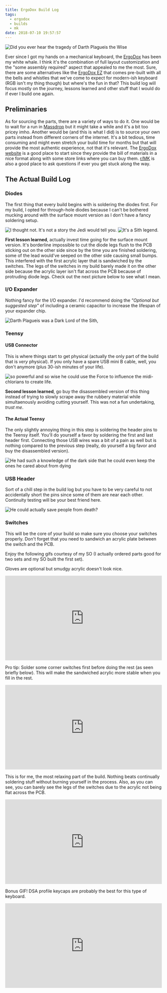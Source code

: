 ```yaml
---
title: ErgoDox Build Log
tags:
  - ergodox
  - builds
  - mk
date: 2018-07-10 19:57:57
---
```


![Did you ever hear the tragedy of Darth Plagueis the Wise](https://i.imgur.com/UIhQjp4.jpg)

Ever since I got my hands on a mechanical keyboard, the [ErgoDox](https://www.ergodox.io/) has been my white whale. I think it's the combination of full layout customization and the "some assembly required" aspect that appealed to me the most. Sure, there are some alternatives like the [ErgoDox EZ](https://ergodox-ez.com/) that comes pre-built with all the bells and whistles that we've come to expect for modern-ish keyboard (RGB isn't my thing though) but where's the fun in that? This build log will focus mostly on the journey, lessons learned and other stuff that I would do if ever I build one again.

## Preliminaries

As for sourcing the parts, there are a variety of ways to do it. One would be to wait for a run in [Massdrop](https://www.massdrop.com/my-communities) but it might take a while and it's a bit too pricey imho. Another would be (and this is what I did) is to source your own parts instead from different corners of the internet. It's a bit tedious, time consuming and might even stretch your build time for months but that will provide the most authentic experience, not that it's relevant. The [ErgoDox website](https://www.ergodox.io/) is a good place to start since they provide the bill of materials in a nice format along with some store links where you can buy them. [r/MK](https://www.reddit.com/r/MechanicalKeyboards/) is also a good place to ask questions if ever you get stuck along the way.

## The Actual Build Log

### Diodes

The first thing that every build begins with is soldering the diodes first. For my build, I opted for through-hole diodes because I can't be bothered mucking around with the surface mount version as I don't have a fancy soldering setup.

![I thought not. It's not a story the Jedi would tell you. ](https://imgur.com/lsPua7u.jpg)
![It's a Sith legend.](https://imgur.com/po8aIHl.jpg)

**First lesson learned**, actually invest time going for the surface mount version. It's borderline impossible to cut the diode legs flush to the PCB sticking out on the other side since by the time you are finished soldering, some of the lead would've seeped on the other side causing small bumps. This interfered with the first acrylic layer that is sandwiched by the switches. The legs of the switches in my build barely made it on the other side because the acrylic layer isn't flat across the PCB because of protruding diode legs. Check out the next picture below to see what I mean.

### I/O Expander

Nothing fancy for the I/O expander. I'd recommend doing the _"Optional but suggested step"_ of including a ceramic capacitor to increase the lifespan of your expander chip.

![Darth Plagueis was a Dark Lord of the Sith,](https://imgur.com/djsQpYi.jpg)

### Teensy

#### USB Connector

This is where things start to get physical (actually the only part of the build that is _very_ physical). If you only have a spare USB mini B cable, well, you don't anymore (plus 30-ish minutes of your life).

![so powerful and so wise he could use the Force to influence the midi-chlorians to create life.](https://imgur.com/FZwRuVO.jpg)

**Second lesson learned**, go buy the disassembled version of this thing instead of trying to slowly scrape away the rubbery material while simultaenously avoiding cutting yourself. This was not a fun undertaking, _trust me_.

#### The Actual Teensy

The only slightly annoying thing in this step is soldering the header pins to the Teensy itself. You'll do yourself a favor by soldering the first and last header first. Connecting those USB wires was a bit of a pain as well but is nothing compared to the previous step (really, do yourself a big favor and buy the disassembled version).

![He had such a knowledge of the dark side that he could even keep the ones he cared about from dying](https://imgur.com/ZJdRrmX.jpg)

### USB Header

Sort of a chill step in the build log but you have to be very careful to not accidentally short the pins since some of them are near each other. Continuity testing will be your best friend here.

![He could actually save people from death?](https://imgur.com/sI1Sa1F.jpg)

### Switches

This will be the core of your build so make sure you choose your switches properly. Don't forget that you need to sandwich an acrylic plate between the switch and the PCB.

Enjoy the following gifs courtesy of my SO (I actually ordered parts good for two sets and my SO built the first set).

Gloves are optional but smudgy acrylic doesn't look nice.

<div style='position:relative;padding-bottom:54%'><iframe src='https://gfycat.com/ifr/KnobbySourBarasingha' frameborder='0' scrolling='no' width='100%' height='100%' style='position:absolute;top:0;left:0' allowfullscreen></iframe></div>

Pro tip: Solder some corner switches first before doing the rest (as seen briefly below). This will make the sandwiched acrylic more stable when you fill in the rest.

<div style='position:relative;padding-bottom:54%'><iframe src='https://gfycat.com/ifr/FortunateNegativeAmethystinepython' frameborder='0' scrolling='no' width='100%' height='100%' style='position:absolute;top:0;left:0' allowfullscreen></iframe></div>

This is for me, the most relaxing part of the build. Nothing beats continually soldering stuff without burning yourself in the process. Also, as you can see, you can barely see the legs of the switches due to the acrylic not being flat across the PCB.

<div style='position:relative;padding-bottom:54%'><iframe src='https://gfycat.com/ifr/ImpassionedCharmingIndochinesetiger' frameborder='0' scrolling='no' width='100%' height='100%' style='position:absolute;top:0;left:0' allowfullscreen></iframe></div>

Bonus GIF! DSA profile keycaps are probably the best for this type of keyboard.

<div style='position:relative;padding-bottom:54%'><iframe src='https://gfycat.com/ifr/ActiveUnrealisticIbis' frameborder='0' scrolling='no' width='100%' height='100%' style='position:absolute;top:0;left:0' allowfullscreen></iframe></div>
